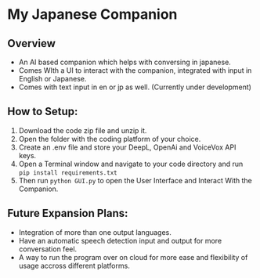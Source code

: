# My Japanese Companion

## Overview

- An AI based companion which helps with conversing in japanese.
- Comes WIth a UI to interact with the companion, integrated with input in English or Japanese.
- Comes with text input in en or jp as well. (Currently under development)

## How to Setup:

1. Download the code zip file and unzip it.
2. Open the folder with the coding platform of your choice.
3. Create an .env file and store your DeepL, OpenAi and VoiceVox API keys.
4. Open a Terminal window and navigate to your code directory and run `pip install requirements.txt`
5. Then run `python GUI.py` to open the User Interface and Interact With the Companion.

## Future Expansion Plans:

- Integration of more than one output languages.
- Have an automatic speech detection input and output for more conversation feel.
- A way to run the program over on cloud for more ease and flexibility of usage accross different platforms.
